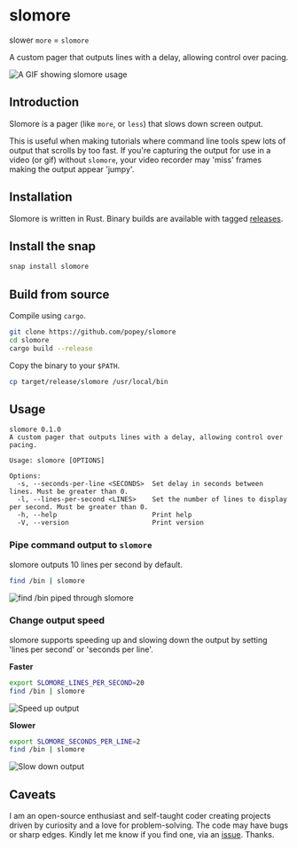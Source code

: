 # slomore

slower `more` = `slomore`

A custom pager that outputs lines with a delay, allowing control over pacing.

![A GIF showing slomore usage](./gifs/slomore.gif)

## Introduction

Slomore is a pager (like `more`, or `less`) that slows down screen output.

This is useful when making tutorials where command line tools spew lots of output that scrolls by too fast. If you're capturing the output for use in a video (or gif) without `slomore`, your video recorder may 'miss' frames making the output appear 'jumpy'.

## Installation

Slomore is written in Rust. Binary builds are available with tagged [releases](https://github.com/popey/slomore/releases).

## Install the snap

```bash
snap install slomore
```

## Build from source

Compile using `cargo`.

```bash
git clone https://github.com/popey/slomore
cd slomore
cargo build --release
```

Copy the binary to your `$PATH`.

```bash
cp target/release/slomore /usr/local/bin
```

## Usage

```
slomore 0.1.0
A custom pager that outputs lines with a delay, allowing control over pacing.

Usage: slomore [OPTIONS]

Options:
  -s, --seconds-per-line <SECONDS>  Set delay in seconds between lines. Must be greater than 0.
  -l, --lines-per-second <LINES>    Set the number of lines to display per second. Must be greater than 0.
  -h, --help                        Print help
  -V, --version                     Print version
```

### Pipe command output to `slomore`

slomore outputs 10 lines per second by default.

```bash
find /bin | slomore
```

![find /bin piped through slomore](./gifs/findpipeslomore.gif)

### Change output speed

slomore supports speeding up and slowing down the output by setting 'lines per second' or 'seconds per line'. 

**Faster**

```bash
export SLOMORE_LINES_PER_SECOND=20
find /bin | slomore
```

![Speed up output](./gifs/findpipeslomore20.gif)

**Slower**

```bash
export SLOMORE_SECONDS_PER_LINE=2
find /bin | slomore
```

![Slow down output](./gifs/findpipeslomore2.gif)

## Caveats

I am an open-source enthusiast and self-taught coder creating projects driven by curiosity and a love for problem-solving. The code may have bugs or sharp edges. Kindly let me know if you find one, via an [issue](https://github.com/popey/slomore/issues). Thanks.
